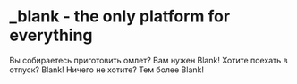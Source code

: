 _blank - the only platform for everything
=======

Вы собираетеcь приготовить омлет? Вам нужен Blank!
Хотите поехать в отпуск? Blank!
Ничего не хотите? Тем более Blank!
